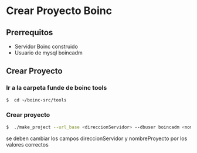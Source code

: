 # Crear Proyecto Boinc


## Prerrequitos
 * Servidor Boinc construido
 * Usuario de mysql boincadm

## Crear Proyecto

### Ir a la carpeta funde de boinc tools

```sh
$  cd ~/boinc-src/tools
```

### Crear proyecto
```sh
$  ./make_project --url_base <direccionServidor> --dbuser boincadm <nombreProyecto>
```
se deben cambiar los campos direccionServidor y nombreProyecto por los valores correctos

##

###
